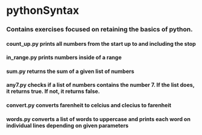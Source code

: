 # pythonSyntax
### Contains exercises focused on retaining the basics of python.
#### count_up.py prints all numbers from the start up to and including the stop
#### in_range.py prints numbers inside of a range
#### sum.py returns the sum of a given list of numbers
#### any7.py checks if a list of numbers contains the number 7. If the list does, it returns true. If not, it returns false.
#### convert.py converts farenheit to celcius and clecius to farenheit
#### words.py converts a list of words to uppercase and prints each word on individual lines depending on given parameters
